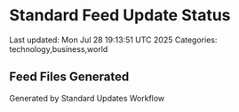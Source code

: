 # Standard Feed Update Status
Last updated: Mon Jul 28 19:13:51 UTC 2025
Categories: technology,business,world

## Feed Files Generated

Generated by Standard Updates Workflow
